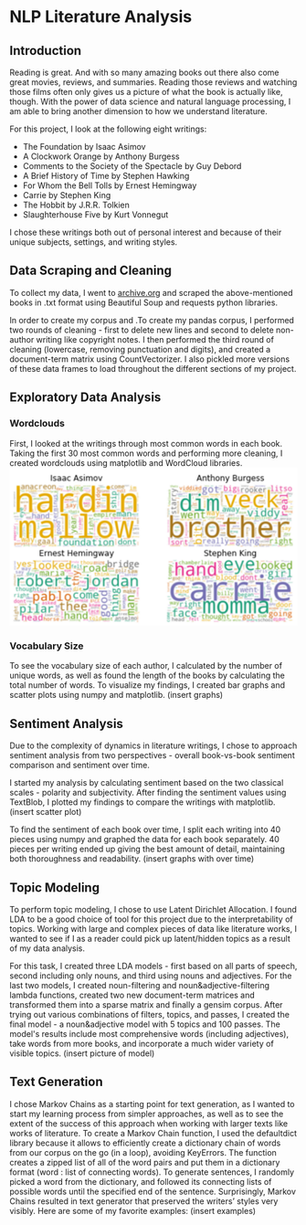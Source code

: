 # NLP Literature Analysis

## Introduction
Reading is great. And with so many amazing books out there also come great movies, reviews, and summaries. Reading those reviews and watching those films often only gives us a picture of what the book is actually like, though. With the power of data science and natural language processing, I am able to bring another dimension to how we understand literature.

For this project, I look at the following eight writings:
- The Foundation by Isaac Asimov
- A Clockwork Orange by Anthony Burgess
- Comments to the Society of the Spectacle by Guy Debord 
- A Brief History of Time by Stephen Hawking 
- For Whom the Bell Tolls by Ernest Hemingway
- Carrie by Stephen King 
- The Hobbit by J.R.R. Tolkien
- Slaughterhouse Five by Kurt Vonnegut

I chose these writings both out of personal interest and because of their unique subjects, settings, and writing styles. 

## Data Scraping and Cleaning
To collect my data, I went to [archive.org](https://archive.org/) and scraped the above-mentioned books in .txt format using Beautiful Soup and requests python libraries. 

In order to create my corpus and .To create my pandas corpus, I performed two rounds of cleaning - first to delete new lines and second to delete non-author writing like copyright notes. I then performed the third round of cleaning (lowercase, removing punctuation and digits), and created a document-term matrix using CountVectorizer. I also pickled more versions of these data frames to load throughout the different sections of my project.

## Exploratory Data Analysis

### Wordclouds
First, I looked at the writings through most common words in each book. Taking the first 30 most common words and performing more cleaning, I created wordclouds using matplotlib and WordCloud libraries. 
![alt text](https://github.com/yanapyryalina/NLP-literature-analysis/blob/master/nlp-lit-analysis-imgs/word-clouds-1.png)


### Vocabulary Size
To see the vocabulary size of each author, I calculated by the number of unique words, as well as found the length of the books by calculating the total number of words. To visualize my findings, I created bar graphs and scatter plots using numpy and matplotlib. 
(insert graphs)

## Sentiment Analysis
Due to the complexity of dynamics in literature writings, I chose to approach sentiment analysis from two perspectives - overall book-vs-book sentiment comparison and sentiment over time. 

I started my analysis by calculating sentiment based on the two classical scales - polarity and subjectivity. After finding the sentiment values using TextBlob, I plotted my findings to compare the writings with matplotlib.
(insert scatter plot)

To find the sentiment of each book over time, I split each writing into 40 pieces using numpy and graphed the data for each book separately. 40 pieces per writing ended up giving the best amount of detail, maintaining both thoroughness and readability. 
(insert graphs with over time)


## Topic Modeling
To perform topic modeling, I chose to use Latent Dirichlet Allocation. I found LDA to be a good choice of tool for this project due to the interpretability of topics. Working with large and complex pieces of data like literature works, I wanted to see if I as a reader could pick up latent/hidden topics as a result of my data analysis. 

For this task, I created three LDA models - first based on all parts of speech, second including only nouns, and third using nouns and adjectives. For the last two models, I created noun-filtering and noun&adjective-filtering lambda functions, created two new document-term matrices and transformed them into a sparse matrix and finally a gensim corpus. After trying out various combinations of filters, topics, and passes, I created the final model - a noun&adjective model with 5 topics and 100 passes. The model's results include most comprehensive words (including adjectives), take words from more books, and incorporate a much wider variety of visible topics. 
(insert picture of model)


## Text Generation
I chose Markov Chains as a starting point for text generation, as I wanted to start my learning process from simpler approaches, as well as to see the extent of the success of this approach when working with larger texts like works of literature. To create a Markov Chain function, I used the defaultdict library because it allows to efficiently create a dictionary chain of words from our corpus on the go (in a loop), avoiding KeyErrors. The function creates a zipped list of all of the word pairs and put them in a dictionary format (word : list of connecting words). To generate sentences, I randomly picked a word from the dictionary, and followed its connecting lists of possible words until the specified end of the sentence. Surprisingly, Markov Chains resulted in text generator that preserved the writers’ styles very visibly. Here are some of my favorite examples:
(insert examples)



